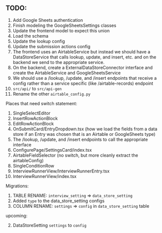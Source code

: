 ## TODO:

1. Add Google Sheets authentication
2. Finish modeling the GoogleSheetsSettings classes
3. Update the frontend model to expect this union
4. Load the schema
5. Update the lookup config
6. Update the submission actions config
7. The frontend uses an AirtableService but instead we should
   have a DataStoreService that calls lookup, update, and
   insert, etc. and on the backend we send to the appropriate
   service.
8. On the backend, create a ExternalDataStoreConnector interface and create the AirtableService and GoogleSheetsService
9. We should use a /lookup, /update, and /insert endpoints that receive a config
   rather than a service specific (like /airtable-records) endpoint
10. `src/api/` to `src/api-gen`
11. Rename the other `airtable_config.py`

Places that need switch statement:

1. SingleSelectEditor
2. InsertRowActionBlock
3. EditRowActionBlock
4. OnSubmitCard/EntryDropdown.tsx (how we load the fields from a data store if an Entry was chosen that is an Airtable or GoogleSheets type)
5. The /lookup, /update, and /insert endpoints to call the appropriate interface
6. ConfigurePage/SettingsCard/index.tsx
7. AirtableFieldSelector (no switch, but more cleanly extract the airtableConfig)
8. SingleConditionRow
9. InterviewRunnerView/InterviewRunnerEntry.tsx
10. InterviewRunnerView/index.tsx

Migrations:

1. TABLE RENAME: `interview_setting` => `data_store_setting`
2. Added `type` to the data_store_setting configs
3. COLUMN RENAME: `settings` => `config` in `data_store_setting` table

upcoming:

2. DataStoreSetting `settings` to `config`

